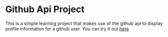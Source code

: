 # Github Api Project
This is a simple learning project that makes use of the github api to display profile information for a github user.
You can try it out [here](https://link-url-here.org)
